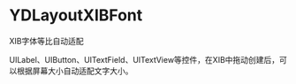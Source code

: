# YDLayoutXIBFont
XIB字体等比自动适配

UILabel、UIButton、UITextField、UITextView等控件，在XIB中拖动创建后，可以根据屏幕大小自动适配文字大小。
